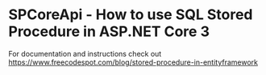 # SPCoreApi - How to use SQL Stored Procedure in ASP.NET Core 3

For documentation and instructions check out https://www.freecodespot.com/blog/stored-procedure-in-entityframework
